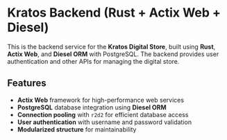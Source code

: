 # Kratos Backend (Rust + Actix Web + Diesel)

This is the backend service for the **Kratos Digital Store**, built using **Rust**, **Actix Web**, and **Diesel ORM** with PostgreSQL. The backend provides user authentication and other APIs for managing the digital store.

## Features
- **Actix Web** framework for high-performance web services  
- **PostgreSQL** database integration using **Diesel ORM**  
- **Connection pooling** with `r2d2` for efficient database access  
- **User authentication** with username and password validation  
- **Modularized structure** for maintainability  

